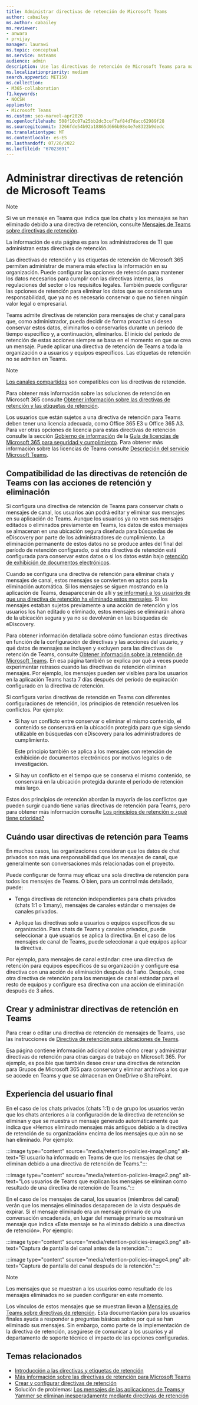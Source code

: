 ```yaml
---
title: Administrar directivas de retención de Microsoft Teams
author: cabailey
ms.author: cabailey
ms.reviewer:
- anwara
- prvijay
manager: laurawi
ms.topic: conceptual
ms.service: msteams
audience: admin
description: Use las directivas de retención de Microsoft Teams para mantener los mensajes que su organización necesita para cumplir con las directivas internas, los reglamentos del sector o los requisitos legales, y para eliminar mensajes que se consideran una responsabilidad o que no tienen ningún valor empresarial legal.
ms.localizationpriority: medium
search.appverid: MET150
ms.collection:
- M365-collaboration
f1.keywords:
- NOCSH
appliesto:
- Microsoft Teams
ms.custom: seo-marvel-apr2020
ms.openlocfilehash: 508f10c07a25bb2dc3cef7af84d7dacc62989f28
ms.sourcegitcommit: 3266fde54b92a18865d666b98e4e7e8322b9dedc
ms.translationtype: MT
ms.contentlocale: es-ES
ms.lasthandoff: 07/26/2022
ms.locfileid: "67023691"
---
```

# <a name="manage-retention-policies-for-microsoft-teams"></a>Administrar directivas de retención de Microsoft Teams

> [!NOTE]
> Si ve un mensaje en Teams que indica que los chats y los mensajes se han eliminado debido a una directiva de retención, consulte [Mensajes de Teams sobre directivas de retención](https://support.microsoft.com/office/teams-messages-about-retention-policies-c151fa2f-1558-4cf9-8e51-854e925b483b).
> 
> La información de esta página es para los administradores de TI que administran estas directivas de retención.

Las directivas de retención y las etiquetas de retención de Microsoft 365 permiten administrar de manera más efectiva la información en su organización. Puede configurar las opciones de retención para mantener los datos necesarios para cumplir con las directivas internas, las regulaciones del sector o los requisitos legales. También puede configurar las opciones de retención para eliminar los datos que se consideran una responsabilidad, que ya no es necesario conservar o que no tienen ningún valor legal o empresarial.

Teams admite directivas de retención para mensajes de chat y canal para que, como administrador, pueda decidir de forma proactiva si desea conservar estos datos, eliminarlos o conservarlos durante un período de tiempo específico y, a continuación, eliminarlos. El inicio del período de retención de estas acciones siempre se basa en el momento en que se crea un mensaje. Puede aplicar una directiva de retención de Teams a toda la organización o a usuarios y equipos específicos. Las etiquetas de retención no se admiten en Teams.

> [!NOTE]
> [Los canales compartidos](shared-channels.md) son compatibles con las directivas de retención.

Para obtener más información sobre las soluciones de retención en Microsoft 365 consulte [Obtener información sobre las directivas de retención y las etiquetas de retención](/microsoft-365/compliance/retention).

Los usuarios que están sujetos a una directiva de retención para Teams deben tener una licencia adecuada, como Office 365 E3 u Office 365 A3. Para ver otras opciones de licencia para estas directivas de retención consulte la sección [Gobierno de información](/office365/servicedescriptions/microsoft-365-service-descriptions/microsoft-365-tenantlevel-services-licensing-guidance/microsoft-365-security-compliance-licensing-guidance#information-governance) de la [Guía de licencias de Microsoft 365 para seguridad y cumplimiento](/office365/servicedescriptions/microsoft-365-service-descriptions/microsoft-365-tenantlevel-services-licensing-guidance/microsoft-365-security-compliance-licensing-guidance#information-governance). Para obtener más información sobre las licencias de Teams consulte [Descripción del servicio Microsoft Teams](/office365/servicedescriptions/teams-service-description).

## <a name="how-teams-retention-policies-support-retain-and-delete-actions"></a>Compatibilidad de las directivas de retención de Teams con las acciones de retención y eliminación

Si configura una directiva de retención de Teams para conservar chats o mensajes de canal, los usuarios aún podrá editar y eliminar sus mensajes en su aplicación de Teams. Aunque los usuarios ya no ven sus mensajes editados o eliminados previamente en Teams, los datos de estos mensajes se almacenan en una ubicación segura diseñada para búsquedas de eDiscovery por parte de los administradores de cumplimiento. La eliminación permanente de estos datos no se produce antes del final del período de retención configurado, o si otra directiva de retención está configurada para conservar estos datos o si los datos están bajo [retención de exhibición de documentos electrónicos](/microsoft-365/compliance/retention#when-to-use-retention-policies-and-retention-labels-or-ediscovery-holds).

Cuando se configura una directiva de retención para eliminar chats y mensajes de canal, estos mensajes se convierten en aptos para la eliminación automática. Si los mensajes se siguen mostrando en la aplicación de Teams, desaparecerán de allí y [se informará a los usuarios de que una directiva de retención ha eliminado estos mensajes](#end-user-experience). Si los mensajes estaban sujetos previamente a una acción de retención y los usuarios los han editado o eliminado, estos mensajes se eliminarán ahora de la ubicación segura y ya no se devolverán en las búsquedas de eDiscovery.

Para obtener información detallada sobre cómo funcionan estas directivas en función de la configuración de directivas y las acciones del usuario, y qué datos de mensajes se incluyen y excluyen para las directivas de retención de Teams, consulte [Obtener información sobre la retención de Microsoft Teams](/microsoft-365/compliance/retention-policies-teams). En esa página también se explica por qué a veces puede experimentar retrasos cuando las directivas de retención eliminan mensajes. Por ejemplo, los mensajes pueden ser visibles para los usuarios en la aplicación Teams hasta 7 días después del período de expiración configurado en la directiva de retención.

Si configura varias directivas de retención en Teams con diferentes configuraciones de retención, los principios de retención resuelven los conflictos. Por ejemplo:

- Si hay un conflicto entre conservar o eliminar el mismo contenido, el contenido se conservará en la ubicación protegida para que siga siendo utilizable en búsquedas con eDiscovery para los administradores de cumplimiento.
    
    Este principio también se aplica a los mensajes con retención de exhibición de documentos electrónicos por motivos legales o de investigación.

- Si hay un conflicto en el tiempo que se conserva el mismo contenido, se conservará en la ubicación protegida durante el período de retención más largo.

Estos dos principios de retención abordan la mayoría de los conflictos que pueden surgir cuando tiene varias directivas de retención para Teams, pero para obtener más información consulte [Los principios de retención o ¿qué tiene prioridad?](/microsoft-365/compliance/retention#the-principles-of-retention-or-what-takes-precedence)

## <a name="when-to-use-retention-policies-for-teams"></a>Cuándo usar directivas de retención para Teams

En muchos casos, las organizaciones consideran que los datos de chat privados son más una responsabilidad que los mensajes de canal, que generalmente son conversaciones más relacionadas con el proyecto.

Puede configurar de forma muy eficaz una sola directiva de retención para todos los mensajes de Teams. O bien, para un control más detallado, puede:

- Tenga directivas de retención independientes para chats privados (chats 1:1 o 1:many), mensajes de canales estándar o mensajes de canales privados.

- Aplique las directivas solo a usuarios o equipos específicos de su organización. Para chats de Teams y canales privados, puede seleccionar a qué usuarios se aplica la directiva. En el caso de los mensajes de canal de Teams, puede seleccionar a qué equipos aplicar la directiva.

Por ejemplo, para mensajes de canal estándar: cree una directiva de retención para equipos específicos de su organización y configure esa directiva con una acción de eliminación después de 1 año. Después, cree otra directiva de retención para los mensajes de canal estándar para el resto de equipos y configure esa directiva con una acción de eliminación después de 3 años.

## <a name="create-and-manage-retention-policies-for-teams"></a>Crear y administrar directivas de retención en Teams

Para crear o editar una directiva de retención de mensajes de Teams, use las instrucciones de [Directiva de retención para ubicaciones de Teams](/microsoft-365/compliance/create-retention-policies#retention-policy-for-teams-locations).

Esa página contiene información adicional sobre cómo crear y administrar directivas de retención para otras cargas de trabajo en Microsoft 365. Por ejemplo, es posible que también desee crear una directiva de retención para Grupos de Microsoft 365 para conservar y eliminar archivos a los que se accede en Teams y que se almacenan en OneDrive o SharePoint.  

## <a name="end-user-experience"></a>Experiencia del usuario final

En el caso de los chats privados (chats 1:1) o de grupo los usuarios verán que los chats anteriores a la configuración de la directiva de retención se eliminan y que se muestra un mensaje generado automáticamente que indica que «Hemos eliminado mensajes más antiguos debido a la directiva de retención de su organización» encima de los mensajes que aún no se han eliminado. Por ejemplo:

:::image type="content" source="media/retention-policies-image1.png" alt-text="El usuario ha informado en Teams de que los mensajes de chat se eliminan debido a una directiva de retención de Teams.":::


:::image type="content" source="media/retention-policies-image2.png" alt-text="Los usuarios de Teams que explican los mensajes se eliminan como resultado de una directiva de retención de Teams.":::

En el caso de los mensajes de canal, los usuarios (miembros del canal) verán que los mensajes eliminados desaparecen de la vista después de expirar. Si el mensaje eliminado era un mensaje primario de una conversación encadenada, en lugar del mensaje primario se mostrará un mensaje que indica «Este mensaje se ha eliminado debido a una directiva de retención». Por ejemplo:

:::image type="content" source="media/retention-policies-image3.png" alt-text="Captura de pantalla del canal antes de la retención.":::

:::image type="content" source="media/retention-policies-image4.png" alt-text="Captura de pantalla del canal después de la retención.":::

> [!NOTE]
> Los mensajes que se muestran a los usuarios como resultado de los mensajes eliminados no se pueden configurar en este momento.

Los vínculos de estos mensajes que se muestran llevan a [Mensajes de Teams sobre directivas de retención](https://support.microsoft.com/en-us/office/teams-messages-about-retention-policies-c151fa2f-1558-4cf9-8e51-854e925b483b). Esta documentación para los usuarios finales ayuda a responder a preguntas básicas sobre por qué se han eliminado sus mensajes. Sin embargo, como parte de la implementación de la directiva de retención, asegúrese de comunicar a los usuarios y al departamento de soporte técnico el impacto de las opciones configuradas.

## <a name="related-topics"></a>Temas relacionados

- [Introducción a las directivas y etiquetas de retención](/microsoft-365/compliance/get-started-with-retention)
- [Más información sobre las directivas de retención para Microsoft Teams](/microsoft-365/compliance/retention-policies-teams)
- [Crear y configurar directivas de retención](/microsoft-365/compliance/create-retention-policies)
- Solución de problemas: [Los mensajes de las aplicaciones de Teams y Yammer se eliminan inesperadamente mediante directivas de retención](/microsoftteams/troubleshoot/teams-im-presence/messages-unexpectedly-deleted-retention-policy)
